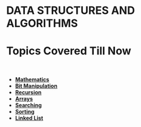 <h1><b>DATA STRUCTURES AND ALGORITHMS</b></h1>
<h1>Topics Covered Till Now</h1>
<br>


<ul>
<li ><b><a href="https://github.com/kaustubh0777/DSA_CRACKED/tree/master/maths">Mathematics</a></b></li>
<li ><b><a href="https://github.com/kaustubh0777/DSA_CRACKED/tree/master/bit_manipulation">Bit Manipulation</a></b></li>
<li><b><a href="https://github.com/kaustubh0777/DSA_CRACKED/tree/master/recursion">Recursion</a><b></li>
<li><b><a href="https://github.com/kaustubh0777/DSA_CRACKED/tree/master/arrays">Arrays</a></li>
<li><b><a href="https://github.com/kaustubh0777/DSA_CRACKED/tree/master/searching">Searching</a></li>
<li><b><a href="https://github.com/kaustubh0777/DSA_CRACKED/tree/master/sorting">Sorting</a></li>
<li><b><a href="https://github.com/kaustubh0777/DSA_CRACKED/tree/master/linked_list">Linked List</a></li>
</ul>